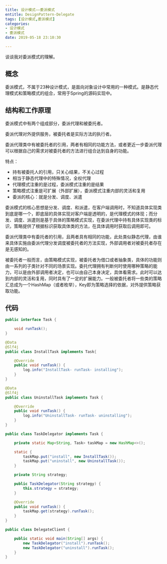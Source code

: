 ```yaml
---
title: 设计模式——委派模式
entitle: DesignPattern-Delegate
tags: [设计模式,委派模式]
categories:
- 设计模式
- 委派模式
date: 2019-05-18 23:10:30

---
```

谈谈我对委派模式的理解。
<!--more-->
## 概念

委派模式，不属于23种设计模式，是面向对象设计中常用的一种模式。是静态代理模式和策略模式的组合，常用于Spring的源码实现中。

## 结构和工作原理

委派模式中有两个组成部分，委派代理和被委托者。

委派代理对外提供服务，被委托者是实际方法的执行者。

委派代理类中有被委托者的引用，两者有相同的功能方法，或者更近一步委派代理可以根据自己的需求对被委托者的方法进行组合达到自身的功能。

特点：
* 持有被委托人的引用，只关心结果，不关心过程
* 相当于静态代理中的特殊情况，全权代理
* 代理模式注重的是过程，委派模式注重的是结果
* 策略模式注重是可扩展（外部扩展），委派模式注重内部的灵活和复用
* 委派的核心：就是分发、调度、派遣

委派模式的核心思想是分发、调度、和派遣，在客户端调用时，不知道具体实现类到底是哪一个，即底层的具体实现对客户端是透明的，是代理模式的体现；而分发、调度、派遣则是基于具体的策略模式实现，在委派代理中持有具体实现类的标识，策略提供了根据标识获取具体类的方法，在具体调用时获取后调用即可。

委派代理类中有委托者的引用，且两者具有相同的功能，此处类似静态代理，由谁来具体实施由委派代理分发调度被委托者的方法实现，外部调用者对被委托者存在是无感知的。

被委托者一般而言，由策略模式实现，被委托者为借口或者抽象类，具体的功能则由一系列的子类针对不同的场景实现。委托代理拥有判断何时使用哪种策略的能力，可以是由外部调用者决定，也可以由自己本身决定，具体看需求。此时可以达到内部的灵活和复用，同时具有了一定的扩展能力。一般被委托者将一些类的策略汇总成为一个HashMap（或者枚举），Key即为策略选择的依据，对外提供策略获取功能。

## 代码

```java
public interface Task {

    void runTask();
}

```


```java
@Data
@Slf4j
public class InstallTask implements Task{

    @Override
    public void runTask() {
        log.info("InstallTask- runTask- installing");
    }
}
```

```java
@Data
@Slf4j
public class UninstallTask implements Task {

    @Override
    public void runTask() {
        log.info("UninstallTask- runTask- uninstalling");
    }
}

```


```java
public class TaskDelegator implements Task {

    private static Map<String, Task> taskMap = new HashMap<>();

    static {
        taskMap.put("install", new InstallTask());
        taskMap.put("uninstall", new UninstallTask());
    }

    private String strategy;

    public TaskDelegator(String strategy) {
        this.strategy = strategy;
    }

    @Override
    public void runTask() {
        taskMap.get(strategy).runTask();
    }
}
```

```java
public class DelegateClient {

    public static void main(String[] args) {
        new TaskDelegator("install").runTask();
        new TaskDelegator("uninstall").runTask();
    }
}

```
